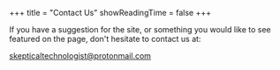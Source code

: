 +++
title = "Contact Us"
showReadingTime = false
+++

If you have a suggestion for the site, or something you would like to see featured on the page, don't hesitate to contact us at:

<skepticaltechnologist@protonmail.com>